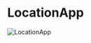 ﻿# LocationApp


![LocationApp](https://github.com/user-attachments/assets/eebfc318-a5ee-483f-adf7-bf281bb7656a)

